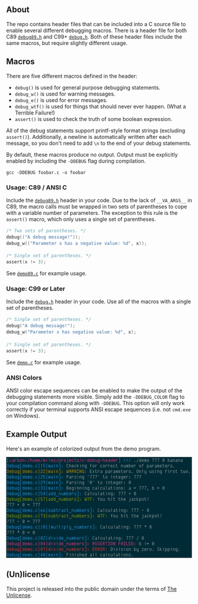 ## About

The repo contains header files that can be included into a C source file
to enable several different debugging macros. There is a header file for both
C89 [`debug89.h`](debug89.h) and C99+ [`debug.h`](debug.h). Both of these
header files include the same macros, but require slightly different usage.


## Macros

There are five different macros defined in the header:

* `debug()` is used for general purpose debugging statements.
* `debug_w()` is used for warning messages.
* `debug_e()` is used for error messages.
* `debug_wtf()` is used for things that should never ever happen. (What a Terrible Failure!)
* `assert()` is used to check the truth of some boolean expression.

All of the debug statements support printf-style format strings (excluding `assert()`).
Additionally, a newline is automatically written after each message, so you
don't need to add `\n` to the end of your debug statements.

By default, these macros produce no output. Output must be explicitly enabled by
including the `-DDEBUG` flag during compilation.

```
gcc -DDEBUG foobar.c -o foobar
```

### Usage: C89 / ANSI C

Include the [`debug89.h`](debug89.h) header in your code.
Due to the lack of `__VA_ARGS__` in C89, the macro calls must be
wrapped in two sets of parentheses to cope with a variable number of
parameters. The exception to this rule is the `assert()` macro, which only
uses a single set of parentheses.

```c
/* Two sets of parentheses. */
debug(("A debug message!"));
debug_w(("Parameter x has a negative value: %d", x));

/* Single set of parentheses. */
assert(x != 3);
```

See [`demo89.c`](demo89.c) for example usage.

### Usage: C99 or Later

Include the [`debug.h`](debug.h) header in your code.
Use all of the macros with a single set of parentheses.

```c
/* Single set of parentheses. */
debug("A debug message!");
debug_w("Parameter x has negative value: %d", x);

/* Single set of parentheses. */
assert(x != 3);
```

See [`demo.c`](demo.c) for example usage.

### ANSI Colors

ANSI color escape sequences can be enabled to make the output of the debugging
statements more visible. Simply add the `-DDEBUG_COLOR` flag to your
compilation command along with `-DDEBUG`. This option will only work correctly
if your terminal supports ANSI escape sequences (i.e. not `cmd.exe` on Windows).

## Example Output

Here's an example of colorized output from the demo program.

![Demo Output](demo.png "Demo Output")

## (Un)license

This project is released into the public domain under the terms of
[The Unlicense](UNLICENSE).
